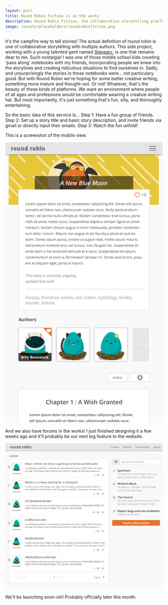 ```yaml
---
layout: post
title: Round Robin Fiction is in the works
description: Round Robin Fiction, the collaborative storytelling platform for all your creative writing needs.
image: /assets/placeholders/roundrobinfiction.png
---
```

It's the campfire way to tell stories! The actual definition of round robin is one of collaborative storytelling with multiple authors. This side project, working with a young talented gent named <a href="https://github.com/stevearc">Stevearc</a>, is one that remains dear to me. Such nostalgia! I was one of those middle school kids coveting 'pass along' notebooks with my friends, incorporating people we knew into the storylines and creating ridiculous situations to find ourselves in. Sadly, and unsurprisingly the stories in those notebooks were... not particulary good. But with Round Robin we're hoping for some better creative writing; something more mature and thought-out. Or not! Whatever, that's the beauty of these kinds of platforms. We want an environment where people of all ages and professions would be comfortable wearing a creative writing hat. But most importantly, it's just something that's fun, silly, and thoroughly entertaining.

So the basic idea of this service is... Step 1: Have a fun group of friends. Step 2: Set up a story title and basic story description, and invite friends via gmail or directly input their emails. Step 3: Watch the fun unfold!

This is a screenshot of the mobile view.

<img class="img-responsive" src="/assets/placeholders/roundrobinfiction_mobile.png" style="width:800px">

And we also have forums in the works! I just finished designing it a few weeks ago and it'll probably be our next big feature to the website. 

<img class="img-responsive" src="/assets/placeholders/roundrobinfiction_forums.png" style="width:800px">

We'll be launching soon-ish! Probably officially later this month.



